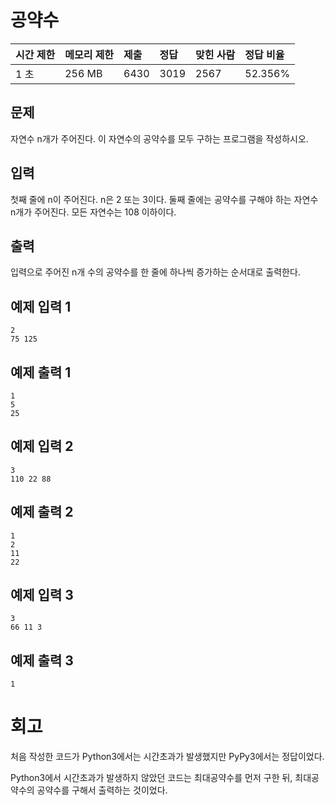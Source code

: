 # 공약수

| 시간 제한 | 메모리 제한 | 제출 | 정답 | 맞힌 사람 | 정답 비율 |
| :-------- | :---------- | :--- | :--- | :-------- | :-------- |
| 1 초      | 256 MB      | 6430 | 3019 | 2567      | 52.356%   |

## 문제

자연수 n개가 주어진다. 이 자연수의 공약수를 모두 구하는 프로그램을 작성하시오.

## 입력

첫째 줄에 n이 주어진다. n은 2 또는 3이다. 둘째 줄에는 공약수를 구해야 하는 자연수 n개가 주어진다. 모든 자연수는 108 이하이다.

## 출력

입력으로 주어진 n개 수의 공약수를 한 줄에 하나씩 증가하는 순서대로 출력한다.

## 예제 입력 1

```
2
75 125
```

## 예제 출력 1

```
1
5
25
```

## 예제 입력 2

```
3
110 22 88
```

## 예제 출력 2

```
1
2
11
22
```

## 예제 입력 3

```
3
66 11 3
```

## 예제 출력 3

```
1
```

# 회고

처음 작성한 코드가 Python3에서는 시간초과가 발생했지만 PyPy3에서는 정답이었다.

Python3에서 시간초과가 발생하지 않았던 코드는 최대공약수를 먼저 구한 뒤, 최대공약수의 공약수를 구해서 출력하는 것이었다.
